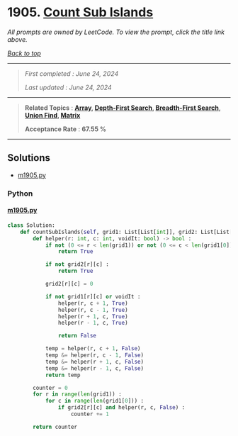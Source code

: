 # 1905. [Count Sub Islands](<https://leetcode.com/problems/count-sub-islands>)

*All prompts are owned by LeetCode. To view the prompt, click the title link above.*

*[Back to top](<../README.md>)*

------

> *First completed : June 24, 2024*
>
> *Last updated : June 24, 2024*

------

> **Related Topics** : **[Array](<by_topic/Array.md>), [Depth-First Search](<by_topic/Depth-First Search.md>), [Breadth-First Search](<by_topic/Breadth-First Search.md>), [Union Find](<by_topic/Union Find.md>), [Matrix](<by_topic/Matrix.md>)**
>
> **Acceptance Rate** : **67.55 %**

------

## Solutions

- [m1905.py](<../my-submissions/m1905.py>)
### Python
#### [m1905.py](<../my-submissions/m1905.py>)
```Python
class Solution:
    def countSubIslands(self, grid1: List[List[int]], grid2: List[List[int]]) -> int:
        def helper(r: int, c: int, voidIt: bool) -> bool :
            if not (0 <= r < len(grid1)) or not (0 <= c < len(grid1[0])) :
                return True

            if not grid2[r][c] :
                return True

            grid2[r][c] = 0

            if not grid1[r][c] or voidIt :
                helper(r, c + 1, True)
                helper(r, c - 1, True)
                helper(r + 1, c, True)
                helper(r - 1, c, True)

                return False

            temp = helper(r, c + 1, False) 
            temp &= helper(r, c - 1, False)
            temp &= helper(r + 1, c, False)
            temp &= helper(r - 1, c, False)
            return temp 

        counter = 0
        for r in range(len(grid1)) :
            for c in range(len(grid1[0])) :
                if grid2[r][c] and helper(r, c, False) :
                    counter += 1

        return counter
```

